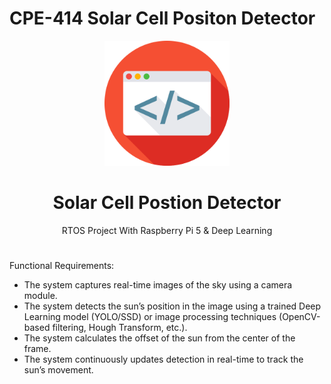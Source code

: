 # CPE-414 Solar Cell Positon Detector

<div align="center">

  <img src="assets/logo.png" alt="logo" width="200" height="auto" />
  <h1>Solar Cell Postion Detector</h1>
  
  <p>
    RTOS Project With Raspberry Pi 5 & Deep Learning
  </p>
  <h1></h1>
</div>
  
  Functional Requirements:
  * The system captures real-time images of the sky using a camera module.
  * The system detects the sun’s position in the image using a trained Deep Learning model (YOLO/SSD) or image processing techniques (OpenCV-based filtering, Hough Transform, etc.).
  * The system calculates the offset of the sun from the center of the frame.
  * The system continuously updates detection in real-time to track the sun’s movement.


